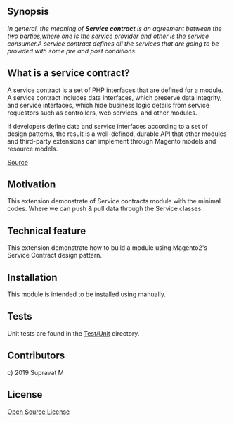## Synopsis
 
 *In general, the meaning of **Service contract** is an agreement between the two parties,where one is the service provider and other is the service consumer.A service contract defines all the services that are going to be provided with some pre and post conditions.*  

## What is a service contract? 
A service contract is a set of PHP interfaces that are defined for a module. A service contract includes data interfaces, which preserve data integrity, and service interfaces, which hide business logic details from service requestors such as controllers, web services, and other modules.

If developers define data and service interfaces according to a set of design patterns, the result is a well-defined, durable API that other modules and third-party extensions can implement through Magento models and resource models.

[Source](https://devdocs.magento.com/guides/v2.3/extension-dev-guide/service-contracts/service-contracts.html#what-is-msc)

## Motivation

This extension demonstrate of Service contracts module with the minimal codes. Where we can push & pull data through the Service classes. 

## Technical feature

This extension demonstrate how to build a module using Magento2's Service Contract design pattern.
 
## Installation

This module is intended to be installed using manually.

## Tests

Unit tests are found in the [Test/Unit](Test/Unit) directory.

## Contributors

c) 2019 Supravat M

## License

[Open Source License](LICENSE.txt)
